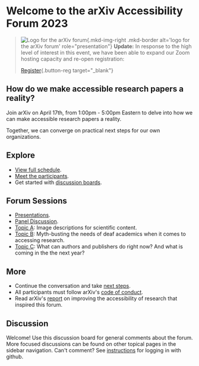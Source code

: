 # Welcome to the arXiv Accessibility Forum 2023

> ![Logo for the arXiv forum](../../assets/arxiv-lockup-forum-bgcolor.png){.mkd-img-right .mkd-border alt='logo for the arXiv forum' role="presentation"}
> **Update:** In response to the high level of interest in this event, we have been able to expand our Zoom hosting capacity and re-open registration:
>
> [Register](https://cornell.ca1.qualtrics.com/jfe/form/SV_br1lFL94OVQB5nE){.button-reg target="_blank"}

## How do we make accessible research papers a reality?

Join arXiv on April 17th, from 1:00pm - 5:00pm Eastern to delve into how we can make accessible research papers a reality.

Together, we can converge on practical next steps for our own organizations.
<div style="clear:both;"></div>

## Explore
- [View full schedule](schedule.md).
- [Meet the participants](participants.md).
- Get started with [discussion boards](getting-started.md).

## Forum Sessions
- [Presentations](presentations.md).
- [Panel Discussion](panel.md).
- [Topic A](alt-descriptions.md): Image descriptions for scientific content.
- [Topic B](mythbusting-deaf-needs.md): Myth-busting the needs of deaf academics when it comes to accessing research.
- [Topic C](authoring-and-publishing.md): What can authors and publishers do right now? And what is coming in the the next year?

## More
- Continue the conversation and take [next steps](next-steps.md).
- All participants must follow arXiv's [code of conduct](https://info.arxiv.org/help/policies/code_of_conduct.html#inclusiveness-and-respect).
- Read arXiv's [report](
https://info.arxiv.org/about/accessibility_research_report.html) on improving the accessibility of research that inspired this forum.

## Discussion
Welcome! Use this discussion board for general comments about the forum. More focused discussions can be found on other topical pages in the sidebar navigation. Can't comment? See [instructions](getting-started.md) for logging in with github.

<div id="no-giscus"></div>
